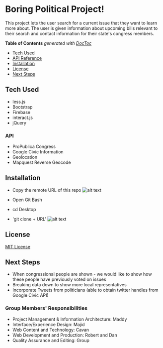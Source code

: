 # Boring Political Project!

This project lets the user search for a current issue that they want to learn more about. The user is given information about upcoming bills relevant to their search and contact information for their state's congress members. 

<!-- START doctoc generated TOC please keep comment here to allow auto update -->
<!-- DON'T EDIT THIS SECTION, INSTEAD RE-RUN doctoc TO UPDATE -->
**Table of Contents**  *generated with [DocToc](https://github.com/thlorenz/doctoc)*

- [Tech Used](#tech-used)
- [API Reference](#api-reference)
- [Installation](#installation)
- [License](#license)
- [Next Steps](#next-steps)

<!-- END doctoc generated TOC please keep comment here to allow auto update -->

## Tech Used

- less.js
- Bootstrap
- Firebase
- interact.js
- jQuery

### API

- ProPublica Congress
- Google Civic Information
- Geolocation
- Mapquest Reverse Geocode

## Installation

* Copy the remote URL of this repo
![alt text](https://lh3.googleusercontent.com/DIjmHnofZp2YCO6VsG5mdSe-uHXwAbO9m7XdVEMSZH8nwhNZFXYUiOZiloiO2uPlKEQQN2Cbc30CR_CXMXKOj_gDOnlydnZOJS_G4a4145iHxHPnZZqqEXR0ML2NnIK88i5LHJGFXQ=w2400)

* Open Git Bash
* cd Desktop
* 'git clone + URL'
![alt text](https://lh3.googleusercontent.com/7pbUSRtNFW88br-mFMZSH0uRVYR8ftJbhTvg8NqdggxJC6Rbvn-ep86q2EN1HXJhHJCOEtk25NapszE7hjPjs4Sbfpv001mGVsaYtjBOPld-_3wtY9Osb_bE_KZnfn2vZYndoM-IZQ=w2400)

## License

[MIT License](https://github.com/scoslo5512/Project1/blob/geolocation-work/LICENSE)

## Next Steps

* When congressional people are shown - we would like to show how these people have previously voted on issues
* Breaking data down to show more local representatives
* Incorporate Tweets from politicians (able to obtain twitter handles from Google Civic API)

### Group Members' Responsibilities

* Project Management & Information Architecture: Maddy
* Interface/Experience Design: Majid
* Web Content and Technology: Cavan
* Web Development and Production: Robert and Dan
* Quality Assurance and Editing: Group